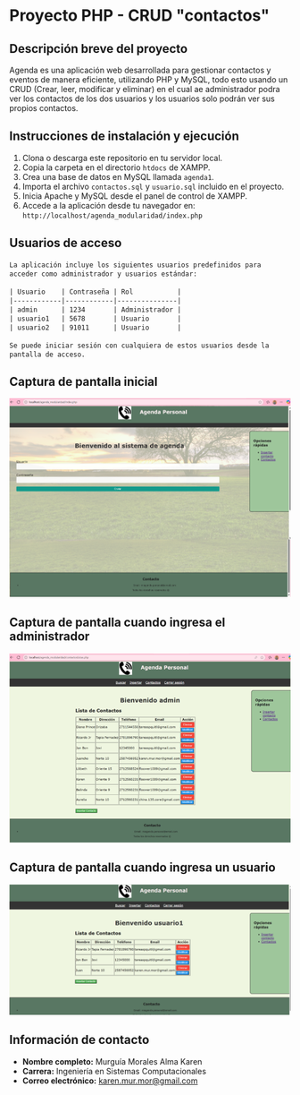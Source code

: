 # Proyecto PHP - CRUD "contactos"

## Descripción breve del proyecto

Agenda es una aplicación web desarrollada para gestionar contactos y eventos de manera eficiente, utilizando PHP y MySQL, todo esto usando un CRUD (Crear, leer, modificar y eliminar) en el cual ae administrador podra ver los contactos de los dos usuarios y los usuarios solo podrán ver sus propios contactos.

## Instrucciones de instalación y ejecución

1. Clona o descarga este repositorio en tu servidor local.
2. Copia la carpeta en el directorio `htdocs` de XAMPP.
3. Crea una base de datos en MySQL llamada `agenda1`.
4. Importa el archivo `contactos.sql` y  `usuario.sql` incluido en el proyecto.
5. Inicia Apache y MySQL desde el panel de control de XAMPP.
6. Accede a la aplicación desde tu navegador en:  
    `http://localhost/agenda_modularidad/index.php`

## Usuarios de acceso

    La aplicación incluye los siguientes usuarios predefinidos para acceder como administrador y usuarios estándar:

    | Usuario    | Contraseña | Rol           |
    |------------|------------|---------------|
    | admin      | 1234       | Administrador |
    | usuario1   | 5678       | Usuario       |
    | usuario2   | 91011      | Usuario       |

    Se puede iniciar sesión con cualquiera de estos usuarios desde la pantalla de acceso.

## Captura de pantalla inicial

<p>
    <img src="capturas/Inicio_sesion.png" alt="Captura de pantalla inicial" width="600"/>
</p>

## Captura de pantalla cuando ingresa el administrador

<p>
    <img src="capturas/sesion_admin.png" alt="Captura de pantalla inicial" width="600"/>
</p>

## Captura de pantalla cuando ingresa un usuario

<p>
    <img src="capturas/sesion_usuario.png" alt="Captura de pantalla inicial" width="600"/>
</p>

## Información de contacto

- **Nombre completo:** Murguía Morales Alma Karen
- **Carrera:** Ingeniería en Sistemas Computacionales
- **Correo electrónico:** karen.mur.mor@gmail.com

